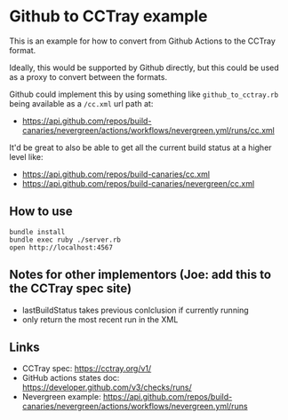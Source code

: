 # Github to CCTray example

This is an example for how to convert from Github Actions to the CCTray format.

Ideally, this would be supported by Github directly, but this could be used as a proxy to convert between the formats.

Github could implement this by using something like `github_to_cctray.rb` being available as a `/cc.xml` url path at:

- https://api.github.com/repos/build-canaries/nevergreen/actions/workflows/nevergreen.yml/runs/cc.xml

It'd be great to also be able to get all the current build status at a higher level like:

- https://api.github.com/repos/build-canaries/cc.xml
- https://api.github.com/repos/build-canaries/nevergreen/cc.xml

## How to use

```
bundle install
bundle exec ruby ./server.rb
open http://localhost:4567
```

## Notes for other implementors (Joe: add this to the CCTray spec site)

- lastBuildStatus takes previous conlclusion if currently running
- only return the most recent run in the XML

## Links

- CCTray spec: https://cctray.org/v1/
- GitHub actions states doc: https://developer.github.com/v3/checks/runs/
- Nevergreen example: https://api.github.com/repos/build-canaries/nevergreen/actions/workflows/nevergreen.yml/runs
